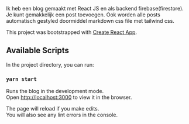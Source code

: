 Ik heb een blog gemaakt met React JS en als backend firebase(firestore). Je kunt gemakkelijk een post toevoegen. Ook worden alle posts automatisch gestyled doormiddel markdown css file met tailwind css.

This project was bootstrapped with [Create React App](https://github.com/facebook/create-react-app).

## Available Scripts

In the project directory, you can run:

### `yarn start`

Runs the blog in the development mode.<br /> Open [http://localhost:3000](http://localhost:3000) to view it in the browser.

The page will reload if you make edits.<br /> You will also see any lint errors in the console.
